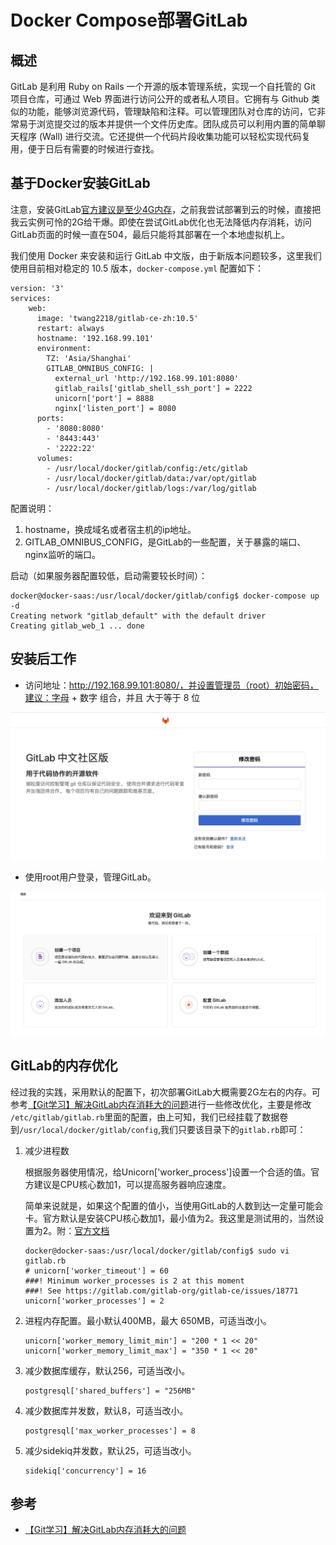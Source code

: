 # Docker Compose部署GitLab

## 概述

GitLab 是利用 Ruby on Rails 一个开源的版本管理系统，实现一个自托管的 Git 项目仓库，可通过 Web 界面进行访问公开的或者私人项目。它拥有与 Github 类似的功能，能够浏览源代码，管理缺陷和注释。可以管理团队对仓库的访问，它非常易于浏览提交过的版本并提供一个文件历史库。团队成员可以利用内置的简单聊天程序 (Wall) 进行交流。它还提供一个代码片段收集功能可以轻松实现代码复用，便于日后有需要的时候进行查找。

## 基于Docker安装GitLab

注意，安装GitLab[官方建议是至少4G内存](https://docs.gitlab.com/ee/install/requirements.html#memory)，之前我尝试部署到云的时候，直接把我云实例可怜的2G给干爆。即使在尝试GitLab优化也无法降低内存消耗，访问GitLab页面的时候一直在504，最后只能将其部署在一个本地虚拟机上。

我们使用 Docker 来安装和运行 GitLab 中文版，由于新版本问题较多，这里我们使用目前相对稳定的 10.5 版本，`docker-compose.yml` 配置如下：

``` shell
version: '3'
services:
    web:
      image: 'twang2218/gitlab-ce-zh:10.5'
      restart: always
      hostname: '192.168.99.101'
      environment:
        TZ: 'Asia/Shanghai'
        GITLAB_OMNIBUS_CONFIG: |
          external_url 'http://192.168.99.101:8080'
          gitlab_rails['gitlab_shell_ssh_port'] = 2222
          unicorn['port'] = 8888
          nginx['listen_port'] = 8080
      ports:
        - '8080:8080'
        - '8443:443'
        - '2222:22'
      volumes:
        - /usr/local/docker/gitlab/config:/etc/gitlab
        - /usr/local/docker/gitlab/data:/var/opt/gitlab
        - /usr/local/docker/gitlab/logs:/var/log/gitlab

```

配置说明：

1. hostname，换成域名或者宿主机的ip地址。
2. GITLAB_OMNIBUS_CONFIG，是GitLab的一些配置，关于暴露的端口、nginx监听的端口。

启动（如果服务器配置较低，启动需要较长时间）：

``` shell
docker@docker-saas:/usr/local/docker/gitlab/config$ docker-compose up -d                                                                                                                                                                   
Creating network "gitlab_default" with the default driver
Creating gitlab_web_1 ... done
```

## 安装后工作

- 访问地址：http://192.168.99.101:8080/，并设置管理员（root）初始密码，建议：字母 + 数字 组合，并且 大于等于 8 位

![docker_gitlab](./imgs/docker_gitlab.png)

- 使用root用户登录，管理GitLab。

![docker_gitlab](./imgs/docker_gitlab_1.png)

## GitLab的内存优化

经过我的实践，采用默认的配置下，初次部署GitLab大概需要2G左右的内存。可参考[【Git学习】解决GitLab内存消耗大的问题](https://blog.csdn.net/ouyang_peng/article/details/84066417)进行一些修改优化，主要是修改 `/etc/gitlab/gitlab.rb`里面的配置，由上可知，我们已经挂载了数据卷到`/usr/local/docker/gitlab/config`,我们只要该目录下的`gitlab.rb`即可：

1. 减少进程数

   根据服务器使用情况，给Unicorn['worker_process']设置一个合适的值。官方建议是CPU核心数加1，可以提高服务器响应速度。

   简单来说就是，如果这个配置的值小，当使用GitLab的人数到达一定量可能会卡。官方默认是安装CPU核心数加1，最小值为2。我这里是测试用的，当然设置为2。附：[官方文档](https://docs.gitlab.com/ee/install/requirements.html)

   ``` shell
   docker@docker-saas:/usr/local/docker/gitlab/config$ sudo vi gitlab.rb 
   # unicorn['worker_timeout'] = 60       
   ###! Minimum worker_processes is 2 at this moment                       
   ###! See https://gitlab.com/gitlab-org/gitlab-ce/issues/18771
   unicorn['worker_processes'] = 2   
   ```

2. 进程内存配置。最小默认400MB，最大 650MB，可适当改小。

   ``` shell
   unicorn['worker_memory_limit_min'] = "200 * 1 << 20"                                                              
   unicorn['worker_memory_limit_max'] = "350 * 1 << 20"

3. 减少数据库缓存，默认256，可适当改小。

   ``` shell
   postgresql['shared_buffers'] = "256MB"   
   ```

4. 减少数据库并发数，默认8，可适当改小。

   ``` shell
   postgresql['max_worker_processes'] = 8 
   ```

5. 减少sidekiq并发数，默认25，可适当改小。

   ``` shell
   sidekiq['concurrency'] = 16
   ```

   


## 参考

- [【Git学习】解决GitLab内存消耗大的问题](https://blog.csdn.net/ouyang_peng/article/details/84066417)